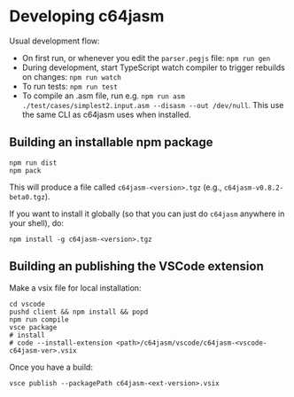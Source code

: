 # Developing c64jasm

Usual development flow:

- On first run, or whenever you edit the `parser.pegjs` file: `npm run gen`
- During development, start TypeScript watch compiler to trigger rebuilds on changes: `npm run watch`
- To run tests: `npm run test`
- To compile an .asm file, run e.g. `npm run asm ./test/cases/simplest2.input.asm --disasm --out /dev/null`.  This use the same CLI as c64jasm uses when installed.

## Building an installable npm package

```
npm run dist
npm pack
```

This will produce a file called `c64jasm-<version>.tgz` (e.g., `c64jasm-v0.8.2-beta0.tgz`).

If you want to install it globally (so that you can just do `c64jasm` anywhere in your shell), do:

```
npm install -g c64jasm-<version>.tgz
```

## Building an publishing the VSCode extension

Make a vsix file for local installation:

```
cd vscode
pushd client && npm install && popd
npm run compile
vsce package
# install
# code --install-extension <path>/c64jasm/vscode/c64jasm-<vscode-c64jasm-ver>.vsix
```

Once you have a build:

```
vsce publish --packagePath c64jasm-<ext-version>.vsix
```
